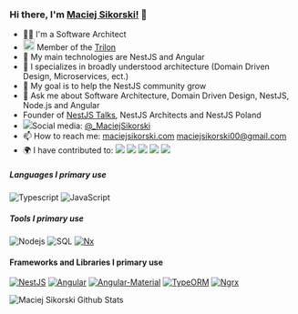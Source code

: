 ### Hi there, I'm [Maciej Sikorski!](http://maciejsikorski.com) 👋

- 🧑‍💻 I'm a Software Architect
- <img src="https://trilon.io/favicon.ico" width="20px"> Member of the [Trilon](https://trilon.io)
- 👯 My main technologies are NestJS and Angular
- 🔭 I specializes in broadly understood architecture (Domain Driven Design, Microservices, ect.)
- 💪 My goal is to help the NestJS community grow
- 💬 Ask me about Software Architecture, Domain Driven Design, NestJS, Node.js and Angular
- Founder of [NestJS Talks](https://www.nestjs-talks.com), NestJS Architects and NestJS Poland
- ![](https://img.shields.io/badge/--000000?style=flat&logo=Twitter)Social media: [@_MaciejSikorski](https://twitter.com/@_MaciejSikorski)
- 📫 How to reach me: [maciejsikorski.com](http://maciejsikorski.com) [maciejsikorski00@gmail.com](mailto:maciejsikorski00@gmail.com)
- 🌍 I have contributed to: [![](https://img.shields.io/badge/-@nestjs/nest-000000?style=flat&logo=NestJS&logoColor=ed1543)](https://github.com/nestjs/nest)
[![](https://img.shields.io/badge/-fastify/fastify%20cors-000000?style=flat&logo=Fastify&logoColor=black)](https://github.com/fastify/fastify-cors)
[![](https://img.shields.io/badge/-Pimp%20My%20Pr-000000)](https://github.com/valueadd-poland/pimp-my-pr)
[![](https://img.shields.io/badge/-@valueadd/nestjs%20packages-000000)](https://github.com/valueadd-poland/nestjs-packages)
[![](https://img.shields.io/badge/-@nestjs%20architects-000000)](https://github.com/@nestjs-architects/nx-ddd-plugin)


##### Languages I primary use

![Typescript](https://img.shields.io/badge/-Typescript-000000?style=flat&logo=Typescript&logoColor=6f97cc)
![JavaScript](https://img.shields.io/badge/-Javascript-000000?style=flat&logo=JavaScript)

##### Tools I primary use
![Nodejs](https://img.shields.io/badge/-Node.js-000000?style=flat&logo=node.js)
![SQL](https://img.shields.io/badge/-SQL-000000?style=flat&logo=postgresql&logoColor=32648c)
[![Nx](https://img.shields.io/badge/-Nx-000000?style=flat&logo=nx)](https://nx.dev)

#### Frameworks and Libraries I primary use

[![NestJS](https://img.shields.io/badge/-Nest-000000?style=flat&logo=NestJS&logoColor=ed1543)](https://nestjs.com/)
[![Angular](https://img.shields.io/badge/-Angular-000000?style=flat&logo=Angular&logoColor=dd0132)](https://angular.io/)
[![Angular-Material](https://img.shields.io/badge/-Angular%20Material-000000?style=flat&logo=Material%20Design)](https://material.angular.io/)
[![TypeORM](https://img.shields.io/badge/-TypeORM-000000?style=flat&logo=Antd)](https://typeorm.io/#/)
[![Ngrx](https://img.shields.io/badge/-Ngrx-000000?style=flat&logo=ReactiveX&logoColor=ba2bd3)](https://ngrx.io/)

![Maciej Sikorski Github Stats](https://github-readme-stats.anuraghazra1.vercel.app/api?username=Sikora00&show_icons=true&include_all_commits=true&theme=tokyonight)
